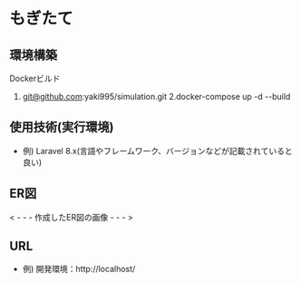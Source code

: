 # もぎたて

## 環境構築
Dockerビルド
1. git@github.com:yaki995/simulation.git
2.docker-compose up -d --build

## 使用技術(実行環境)
- 例) Laravel 8.x(言語やフレームワーク、バージョンなどが記載されていると良い)

## ER図
< - - - 作成したER図の画像 - - - >

## URL
- 例) 開発環境：http://localhost/
